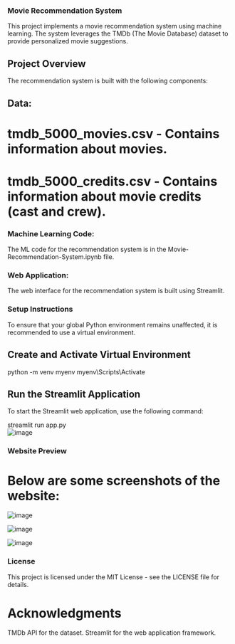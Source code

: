 ### Movie Recommendation System
This project implements a movie recommendation system using machine learning. The system leverages the TMDb (The Movie Database) dataset to provide personalized movie suggestions.

## Project Overview
The recommendation system is built with the following components:

## Data:
# tmdb_5000_movies.csv - Contains information about movies.
# tmdb_5000_credits.csv - Contains information about movie credits (cast and crew).

### Machine Learning Code:
The ML code for the recommendation system is in the Movie-Recommendation-System.ipynb file.

### Web Application:
The web interface for the recommendation system is built using Streamlit.

### Setup Instructions
To ensure that your global Python environment remains unaffected, it is recommended to use a virtual environment.

## Create and Activate Virtual Environment
python -m venv myenv 
myenv\Scripts\Activate

## Run the Streamlit Application
To start the Streamlit web application, use the following command:

streamlit run app.py       
![image](https://github.com/user-attachments/assets/dae3099c-3fe6-429b-b5f5-adde89a0e9e1)



### Website Preview
# Below are some screenshots of the website:
![image](https://github.com/user-attachments/assets/3d1b7e4e-fe61-4e06-a999-4ae0f74ec4df)

![image](https://github.com/user-attachments/assets/0d9b32a5-5ff9-4850-a389-c6b15e34a724)

![image](https://github.com/user-attachments/assets/b2e79f87-182a-46b8-8327-cb8cb1eec5dc)


### License
This project is licensed under the MIT License - see the LICENSE file for details.

# Acknowledgments
TMDb API for the dataset.
Streamlit for the web application framework.
